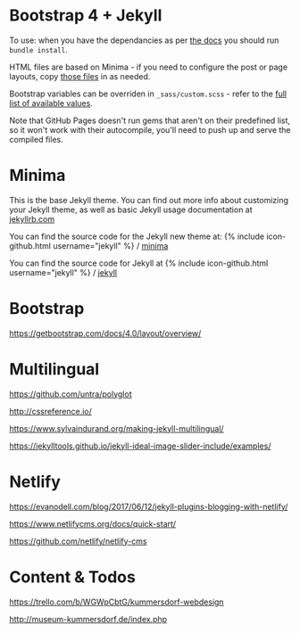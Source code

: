 # Bootstrap 4 + Jekyll

To use: when you have the dependancies as per
[the docs](https://jekyllrb.com/docs/installation/) you should run
`bundle install`.

HTML files are based on Minima - if you need to configure
the post or page layouts, copy [those files](https://github.com/jekyll/minima/tree/master/_layouts) in as needed.

Bootstrap variables can be overriden in `_sass/custom.scss` - refer
to the [full list of available values](https://github.com/twbs/bootstrap/blob/v4-dev/scss/_variables.scss).

Note that GitHub Pages doesn't run gems that aren't on their predefined list, so it won't work with their autocompile, you'll need to push up and serve the compiled files.

# Minima

This is the base Jekyll theme. You can find out more info about customizing your Jekyll theme, as well as basic Jekyll usage documentation at [jekyllrb.com](http://jekyllrb.com/)

You can find the source code for the Jekyll new theme at:
{% include icon-github.html username="jekyll" %} /
[minima](https://github.com/jekyll/minima)

You can find the source code for Jekyll at
{% include icon-github.html username="jekyll" %} /
[jekyll](https://github.com/jekyll/jekyll)

# Bootstrap 

https://getbootstrap.com/docs/4.0/layout/overview/

# Multilingual

https://github.com/untra/polyglot

http://cssreference.io/

https://www.sylvaindurand.org/making-jekyll-multilingual/

https://jekylltools.github.io/jekyll-ideal-image-slider-include/examples/

# Netlify

https://evanodell.com/blog/2017/06/12/jekyll-plugins-blogging-with-netlify/

https://www.netlifycms.org/docs/quick-start/

https://github.com/netlify/netlify-cms

# Content & Todos

https://trello.com/b/WGWpCbtG/kummersdorf-webdesign

http://museum-kummersdorf.de/index.php
